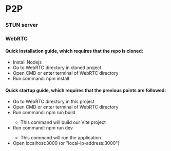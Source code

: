 # P2P
<h3>STUN server</h3>


<h3>WebRTC</h3>
<h4>Quick installation guide, which requires that the repo is cloned:</h4>
<ul>
   <li>Install Nodejs</li>
   <li>Go to WebRTC directory in cloned project</li>
   <li>Open CMD or enter terminal of WebRTC directory</li>
   <li>Run command: npm install</li>
</ul>
<h4>Quick startup guide, which requires that the previous points are followed:</h4>
<ul>
   <li>Go to WebRTC directory in this project</li>
   <li>Open CMD or enter terminal of WebRTC directory</li>
   <li>Run command: npm run build</li>
   <ul><li>This command will build our Vite project</li></ul>
   <li>Run command: npm run dev</li>
   <ul><li>This command will run the application</li></ul>
   <li>Open localhost:3000 (or "local-ip-address:3000")</li>
